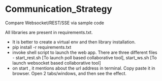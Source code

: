# Communication_Strategy
Compare Websocket/REST/SSE via sample code

All libraries are present in requirements.txt.

* It is better to create a virtual env and then library installation.
* pip install -r requirements.txt
* invoke shell script to launch the web app. There are three different files - start_rest.sh [To launch poll based collaborative tool], start_ws.sh [To launch websocket based collaborative tool]
* on start , it mentions about the url address in terminal. Copy paste it in browser. Open 2 tabs/windows, and then see the effect.


